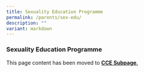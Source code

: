 ```yaml
---
title: Sexuality Education Programme
permalink: /parents/sex-edu/
description: ""
variant: markdown
---
```

### **Sexuality Education Programme**

This page content has been moved to [**CCE Subpage**.](https://www.compassvalepri.moe.edu.sg/the-cvps-way/character-and-citizenship/sed/)